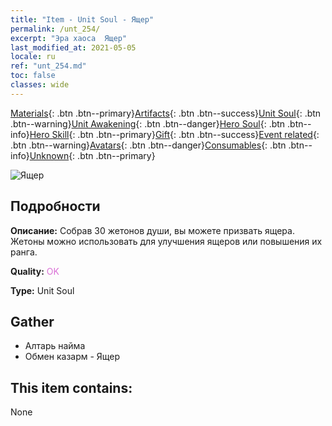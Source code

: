 ```yaml
---
title: "Item - Unit Soul - Ящер"
permalink: /unt_254/
excerpt: "Эра хаоса  Ящер"
last_modified_at: 2021-05-05
locale: ru
ref: "unt_254.md"
toc: false
classes: wide
---
```

 [Materials](/ItemsRU/){: .btn .btn--primary}[Artifacts](/ItemsRU/Artifacts/){: .btn .btn--success}[Unit Soul](/ItemsRU/UnitSoul/){: .btn .btn--warning}[Unit Awakening](/ItemsRU/UnitAwakening/){: .btn .btn--danger}[Hero Soul](/ItemsRU/HeroSoul/){: .btn .btn--info}[Hero Skill](/ItemsRU/HeroSkill/){: .btn .btn--primary}[Gift](/ItemsRU/Gift/){: .btn .btn--success}[Event related](/ItemsRU/Events/){: .btn .btn--warning}[Avatars](/ItemsRU/Avatars/){: .btn .btn--danger}[Consumables](/ItemsRU/Consumables/){: .btn .btn--info}[Unknown](/ItemsRU/Unknown/){: .btn .btn--primary}

 ![Ящер](/images/u/ti_xiyiren.jpg)

## Подробности
 **Описание:** Собрав 30 жетонов души, вы можете призвать ящера. Жетоны можно использовать для улучшения ящеров или повышения их ранга.

 **Quality:** <span style="color: #DA70D6">OK</span>

 **Type:** Unit Soul

## Gather

*    Алтарь найма 
*    Обмен казарм - Ящер 

## This item contains:

  None

